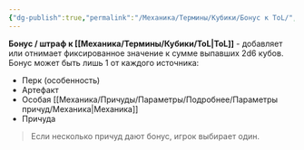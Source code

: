 ```yaml
---
{"dg-publish":true,"permalink":"/Механика/Термины/Кубики/Бонус к ToL/","noteIcon":"","created":"2025-08-21T13:47:43.302+03:00","updated":"2025-09-04T08:42:47.094+03:00"}
---
```




**Бонус / штраф к [[Механика/Термины/Кубики/ToL\|ToL]]** - добавляет или отнимает фиксированное значение к сумме выпавших 2d6 кубов. 
Бонус может быть лишь 1 от каждого источника:
   - Перк (особенность)
   - Артефакт
   - Особая [[Механика/Причуды/Параметры/Подробнее/Параметры причуд/Механика\|Механика]]
   - Причуда
	

> Если несколько причуд дают бонус, игрок выбирает один.